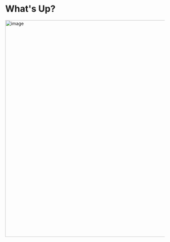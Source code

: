 # What's Up?

<img width="685" alt="image" src="https://user-images.githubusercontent.com/51205748/211172812-daef2317-7e70-4cca-bd60-b7de83740451.png">

